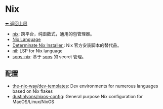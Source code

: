 # Nix

[⬅︎ 返回上层](../#nix)

- [nix](https://github.com/NixOS/nix): 跨平台，纯函数式，通用的包管理器。
- [Nix Language](https://nix.dev/manual/nix/stable/language/)
- [Determinate Nix Installer.](https://github.com/DeterminateSystems/nix-installer): Nix 官方安装脚本的替代品。
- [nil](https://github.com/oxalica/nil): LSP for Nix language
- [sops-nix](https://github.com/Mic92/sops-nix): 基于 [sops](https://github.com/getsops/sops#showing-diffs-in-cleartext-in-git) 的 secret 管理。

## 配置

- [the-nix-way/dev-templates](https://github.com/the-nix-way/dev-templates): Dev environments for numerous languages based on Nix flakes
- [dustinlyons/nixos-config](https://github.com/dustinlyons/nixos-config): General purpose Nix configuration for MacOS/Linux/NixOS
